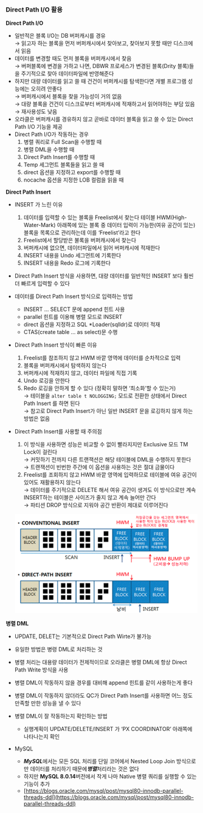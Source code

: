 ### Direct Path I/O 활용

**Direct Path I/O**

- 일반적은 블록 I/O는 DB 버퍼캐시를 경유<br />
  → 읽고자 하는 블록을 먼저 버퍼캐시에서 찾아보고, 찾아보지 못할 때만 디스크에서 읽음
- 데이터를 변경할 때도 먼저 블록을 버퍼캐시에서 찾음<br />
  → 버퍼블록에 변경을 가하고 나면, DBWR 프로세스가 변경된 블록(Drity 블록)들을 주기적으로 찾아 데이터파일에 반영해준다
- 하지만 대량 데이터를 읽고 쓸 때 건건이 버퍼캐시를 탐색한다면 개별 프로그램 성능에는 오히려 안좋다<br />
  → 버퍼캐시에서 블록을 찾을 가능성이 거의 없음<br />
  → 대량 블록을 건건이 디스크로부터 버퍼캐시에 적재하고서 읽어야하는 부담 있음<br />
  → 재사용성도 낮음
- 오라클은 버퍼캐시를 경유하지 않고 곧바로 데이터 블록을 읽고 쓸 수 있는 Direct Path I/O 기능을 제공
- Direct Path I/O가 작동하는 경우
    1. 병렬 쿼리로 Full Scan을 수행할 때
    2. 병렬 DML을 수행할 때
    3. Direct Path Insert를 수행할 때
    4. Temp 세그먼트 블록들을 읽고 쓸 때
    5. direct 옵션을 지정하고 export를 수행할 때
    6. nocache 옵션을 지정한 LOB 컬럼을 읽을 때

**Direct Path Insert**

- INSERT 가 느린 이유
    1. 데이터를 입력할 수 있는 블록을 Freelist에서 찾는다
       테이블 HWM(High-Water-Mark) 아래쪽에 있는 블록 중 데이터 입력이 가능한(여유 공간이 있는) 블록을 목록으로 관리하는데 이를 ‘Freelist’라고 한다
    2. Freelist에서 할당받은 불록을 버퍼캐시에서 찾는다
    3. 버퍼캐시에 없으면, 데이터파일에서 읽어 버퍼캐시에 적재한다
    4. INSERT 내용을 Undo 세그먼트에 기록한다
    5. INSERT 내용을 Redo 로그에 기록한다
- Direct Path Insert 방식을 사용하면, 대량 데이터를 일반적인 INSERT 보다 훨씬 더 빠르게 입력할 수 있다
- 데이터를 Direct Path Insert 방식으로 입력하는 방법
    - INSERT … SELECT 문에 append 힌트 사용
    - parallel 힌트를 이용해 병렬 모드로 INSERT
    - direct 옵션을 지정하고 SQL *Loader(sqlldr)로 데이터 적재
    - CTAS(create table … as select)문 수행
- Direct Path Insert 방식이 빠른 이유
    1. Freelist를 참조하지 않고 HWM 바깥 영역에 데이터를 순차적으로 입력
    2. 블록을 버퍼캐시에서 탐색하지 않는다
    3. 버퍼캐시에 적재하지 않고, 데이터 파일에 직접 기록
    4. Undo 로깅을 안한다
    5. Redo 로깅을 안하게 할 수 있다 (정확히 말하면 ‘최소화’할 수 있는거)<br />
       → 테이블을 `alter table t NOLOGGING;` 모드로 전환한 상태에서 Direct Path Insert 를 하면 된다<br />
       → 참고로 Direct Path Insert가 아닌 일반 INSERT 문을 로깅하지 않게 하는 방법은 없음
- Direct Path Insert를 사용할 때 주의점
    1. 이 방식을 사용하면 성능은 비교할 수 없이 빨라지지만 Exclusive 모드 TM Lock이 걸린다<br />
       → 커밋하기 전까지 다른 트랜잭션은 해당 테이블에 DML을 수행하지 못한다<br />
       → 트랜잭션이 빈번한 주간에 이 옵션을 사용하는 것은 절대 금물이다
    2. Freelist를 조회하지 않고 HWM 바깥 영역에 입력하므로 테이블에 여유 공간이 있어도 재활용하지 않는다<br />
       → 데이터를 주기적으로 DELETE 해서 여유 공간이 생겨도 이 방식으로만 계속 INSERT하는 테이블은 사이즈가 줄지 않고 계속 늘어만 간다<br />
       → 파티션 DROP 방식으로 지워야 공간 반환이 제대로 이루어진다

  ![img_4.png](images/img_4.png)


**병렬 DML**

- UPDATE, DELET는 기본적으로 Direct Path Wirte가 불가능
- 유일한 방법은 병령 DML로 처리하는 것
- 병렬 처리는 대용량 데이터가 전제적이므로 오라클은 병렬 DML에 항상 Direct Path Write 방식을 사용
- 병렬 DML이 작동하지 않을 경우를 대비해 append 힌트를 같이 사용하는게 좋다
- 병렬 DML이 작동하지 않더라도 QC가 Direct Path Insert를 사용하면 어느 정도 만족할 만한 성능을 낼 수 있다
- 병렬 DML이 잘 작동하는지 확인하는 방법
    - 실행계획이 UPDATE/DELETE/INSERT 가 ‘PX COORDINATOR’ 아래쪽에 나타나는지 확인

- MySQL
    - ***MySQL***에서는 모든 SQL 처리를 단일 코어에서 Nested Loop Join 방식으로만 데이터를 처리하기 때문에***병렬***처리라는 것은 없다
    - 하지만 **MySQL 8.0.14**버전에서 작게 나마 Native 병렬 쿼리를 실행할 수 있는 기능이 추가
    - [https://blogs.oracle.com/mysql/post/mysql80-innodb-parallel-threads-ddl](https://blogs.oracle.com/mysql/post/mysql80-innodb-parallel-threads-ddl)
